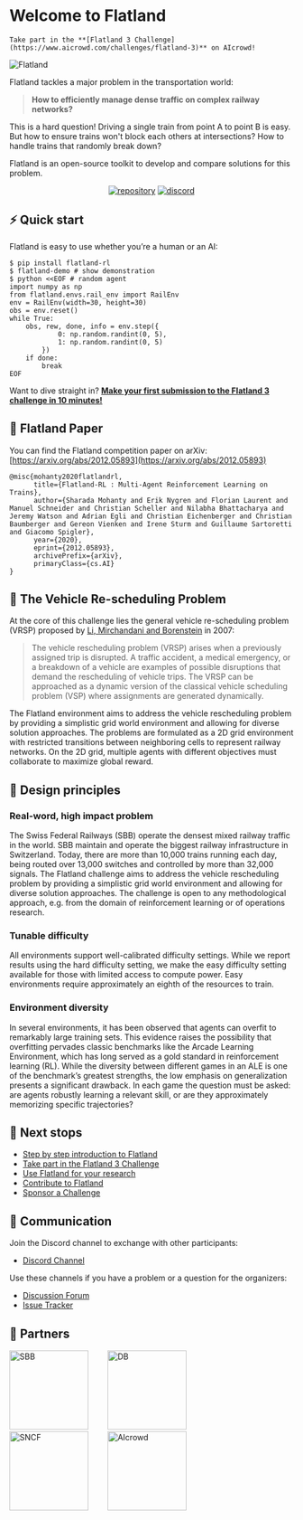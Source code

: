 Welcome to Flatland
===


```{admonition} Ongoing Challenge
Take part in the **[Flatland 3 Challenge](https://www.aicrowd.com/challenges/flatland-3)** on AIcrowd!
```

![Flatland](https://i.imgur.com/9cNtWjs.gif)

Flatland tackles a major problem in the transportation world: 

> **How to efficiently manage dense traffic on complex railway networks?**

This is a hard question! Driving a single train from point A to point B is easy. But how to ensure trains won't block each others at intersections? How to handle trains that randomly break down? 

Flatland is an open-source toolkit to develop and compare solutions for this problem.

<center><p>
<!--<a class="reference external" href="https://gitlab.aicrowd.com/flatland/flatland"><img alt="arxiv" src="http://img.shields.io/badge/cs.LG-arXiv%3A1809.00510-B31B1B.svg"></a>-->
<a class="reference external" href="https://gitlab.aicrowd.com/flatland/flatland"><img alt="repository" src="https://img.shields.io/static/v1?label=aicrowd.gitlab.com&amp;message=flatland/flatland&amp;color=%3CCOLOR%3E&amp;logo=gitlab"></a>
<a class="reference external" href="https://discord.com/invite/hCR3CZG"><img alt="discord" src="https://img.shields.io/static/v1?label=discord&message=neurips2020-flatland-challenge&color=%3CCOLOR%3E&logo=discord"></a>
</p></center>


⚡ Quick start
---

Flatland is easy to use whether you’re a human or an AI:

```console
$ pip install flatland-rl
$ flatland-demo # show demonstration
$ python <<EOF # random agent
import numpy as np
from flatland.envs.rail_env import RailEnv
env = RailEnv(width=30, height=30)
obs = env.reset()
while True:
    obs, rew, done, info = env.step({
            0: np.random.randint(0, 5),
            1: np.random.randint(0, 5)
        })
    if done:
        break
EOF
```

Want to dive straight in? **[Make your first submission to the Flatland 3 challenge in 10 minutes!](challenges/flatland3/first-submission)**


📑 Flatland Paper
---

You can find the Flatland competition paper on arXiv: [https://arxiv.org/abs/2012.05893](https://arxiv.org/abs/2012.05893)

```
@misc{mohanty2020flatlandrl,
      title={Flatland-RL : Multi-Agent Reinforcement Learning on Trains}, 
      author={Sharada Mohanty and Erik Nygren and Florian Laurent and Manuel Schneider and Christian Scheller and Nilabha Bhattacharya and Jeremy Watson and Adrian Egli and Christian Eichenberger and Christian Baumberger and Gereon Vienken and Irene Sturm and Guillaume Sartoretti and Giacomo Spigler},
      year={2020},
      eprint={2012.05893},
      archivePrefix={arXiv},
      primaryClass={cs.AI}
}
```

🔀 The Vehicle Re-scheduling Problem
---

At the core of this challenge lies the general vehicle re-scheduling problem (VRSP) proposed by [Li, Mirchandani and Borenstein](https://onlinelibrary.wiley.com/doi/abs/10.1002/net.20199) in 2007:

> The vehicle rescheduling problem (VRSP) arises when a previously assigned trip is disrupted. A traffic accident, a medical emergency, or a breakdown of a vehicle are examples of possible disruptions that demand the rescheduling of vehicle trips. The VRSP can be approached as a dynamic version of the classical vehicle scheduling problem (VSP) where assignments are generated dynamically.

The Flatland environment aims to address the vehicle rescheduling problem by providing a simplistic grid world environment and allowing for diverse solution approaches. The problems are formulated as a 2D grid environment with restricted transitions between neighboring cells to represent railway networks. On the 2D grid, multiple agents with different objectives must collaborate to maximize global reward.

🔖 Design principles
---

### Real-word, high impact problem

The Swiss Federal Railways (SBB) operate the densest mixed railway traffic in the world. SBB maintain and operate the biggest railway infrastructure in Switzerland. Today, there are more than 10,000 trains running each day, being routed over 13,000 switches and controlled by more than 32,000 signals. The Flatland challenge aims to address the vehicle rescheduling problem by providing a simplistic grid world environment and allowing for diverse solution approaches. The challenge is open to any methodological approach, e.g. from the domain of reinforcement learning or of operations research.


### Tunable difficulty 

All environments support well-calibrated difficulty settings. While we report results using the hard difficulty setting, we make the easy difficulty setting available for those with limited access to compute power. Easy environments require approximately an eighth of the resources to train.

### Environment diversity 

In several environments, it has been observed that agents can overfit to remarkably large training sets. This evidence raises the possibility that overfitting pervades classic benchmarks like the Arcade Learning Environment, which has long served as a gold standard in reinforcement learning (RL). While the diversity between different games in an ALE is one of the benchmark’s greatest strengths, the low emphasis on generalization presents a significant drawback. In each game the question must be asked: are agents robustly learning a relevant skill, or are they approximately memorizing specific trajectories? <!-- To enable one to answer this question we provide configurable [world generators](env/level_generation). -->

🚉 Next stops
---

- [Step by step introduction to Flatland](getting-started/env)
- [Take part in the Flatland 3 Challenge](challenges/flatland3/first-submission)
- [Use Flatland for your research](research/research-ideas)
- [Contribute to Flatland](misc/contributing)
- [Sponsor a Challenge](mailto:hello@aicrowd.com)

📱 Communication
---

Join the Discord channel to exchange with other participants:

- [Discord Channel](https://discord.com/invite/hCR3CZG)

Use these channels if you have a problem or a question for the organizers:

- [Discussion Forum](https://discourse.aicrowd.com/c/neurips-2020-flatland-challenge)
- [Issue Tracker](https://gitlab.aicrowd.com/flatland/flatland/issues/)


🤝 Partners
---

<a href="https://sbb.ch" target="_blank" style="margin-right:30px"><img src="https://upload.wikimedia.org/wikipedia/commons/thumb/7/70/SBB_CFF_FFS_logo.svg/2560px-SBB_CFF_FFS_logo.svg.png" alt="SBB" width="140"/></a> 
<a href="https://www.deutschebahn.com/" target="_blank" style="margin-right:30px"><img src="https://i.imgur.com/pjTki15.png" alt="DB"  width="140"/></a>
<a href="https://www.sncf.com/en" target="_blank" style="margin-right:30px"><img src="https://iconape.com/wp-content/png_logo_vector/logo-sncf.png" alt="SNCF"  width="140"/></a>
<a href="https://www.aicrowd.com" target="_blank"><img src="https://i.imgur.com/kBZQGI9.png" alt="AIcrowd"  width="140"/></a>




